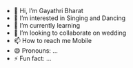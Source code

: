 - 👋 Hi, I’m Gayathri Bharat
- 👀 I’m interested in Singing and Dancing
- 🌱 I’m currently learning 
- 💞️ I’m looking to collaborate on wedding 
- 📫 How to reach me Mobile
- 😄 Pronouns: ...
- ⚡ Fun fact: ...

<!---
BharatGayu/BharatGayu is a ✨ special ✨ repository because its `README.md` (this file) appears on your GitHub profile.
You can click the Preview link to take a look at your changes.
--->
